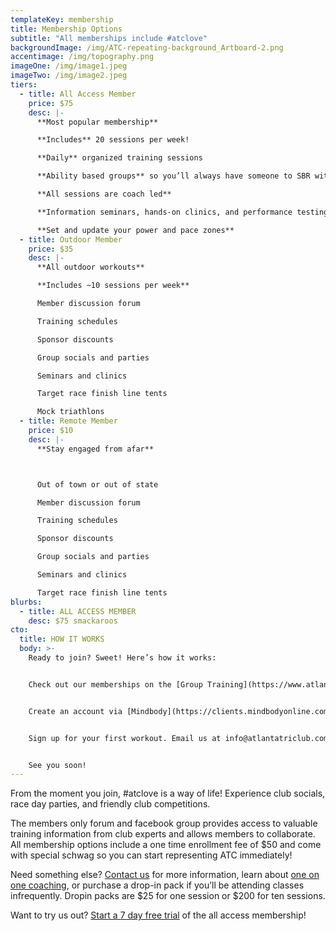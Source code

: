 ```yaml
---
templateKey: membership
title: Membership Options
subtitle: "All memberships include #atclove"
backgroundImage: /img/ATC-repeating-background_Artboard-2.png
accentimage: /img/topography.png
imageOne: /img/image1.jpeg
imageTwo: /img/image2.jpeg
tiers:
  - title: All Access Member
    price: $75
    desc: |-
      **Most popular membership**

      **Includes** 20 sessions per week!

      **Daily** organized training sessions 

      **Ability based groups** so you’ll always have someone to SBR with!

      **All sessions are coach led**

      **Information seminars, hands-on clinics, and performance testing** 

      **Set and update your power and pace zones**
  - title: Outdoor Member
    price: $35
    desc: |-
      **All outdoor workouts**

      **Includes ~10 sessions per week**

      Member discussion forum

      Training schedules

      Sponsor discounts

      Group socials and parties

      Seminars and clinics

      Target race finish line tents

      Mock triathlons
  - title: Remote Member
    price: $10
    desc: |-
      **Stay engaged from afar**



      Out of town or out of state

      Member discussion forum

      Training schedules

      Sponsor discounts

      Group socials and parties

      Seminars and clinics

      Target race finish line tents
blurbs:
  - title: ALL ACCESS MEMBER
    desc: $75 smackaroos
cto:
  title: HOW IT WORKS
  body: >-
    Ready to join? Sweet! Here’s how it works:


    Check out our memberships on the [Group Training](https://www.atlantatriathlonclub.com/membership-options/) page and select a membership, or a free trial.


    Create an account via [Mindbody](https://clients.mindbodyonline.com/classic/ws?studioid=30262&stype=-98) and sign up. This is the same account you’ll use to register for all classes.


    Sign up for your first workout. Email us at info@atlantatriclub.com with questions.


    See you soon!
---
```

From the moment you join, #atclove is a way of life! Experience club socials, race day parties, and friendly club competitions.

The members only forum and facebook group provides access to valuable training information from club experts and allows members to collaborate. All membership options include a one time enrollment fee of $50 and come with special schwag so you can start representing ATC immediately!

Need something else? [Contact us](mailto:info@atlantatriclub.com) for more information, learn about [one on one coaching](https://docs.google.com/forms/d/e/1FAIpQLScmwBUGWn57GTL8E9yFfI4br5H7BTPfpTDPfQfO19VJ3h6aDw/viewform), or purchase a drop-in pack if you’ll be attending classes infrequently. Dropin packs are $25 for one session or $200 for ten sessions.

Want to try us out? [Start a 7 day free trial](https://clients.mindbodyonline.com/asp/main_shop.asp?pMode=0&tabID=3) of the all access membership!